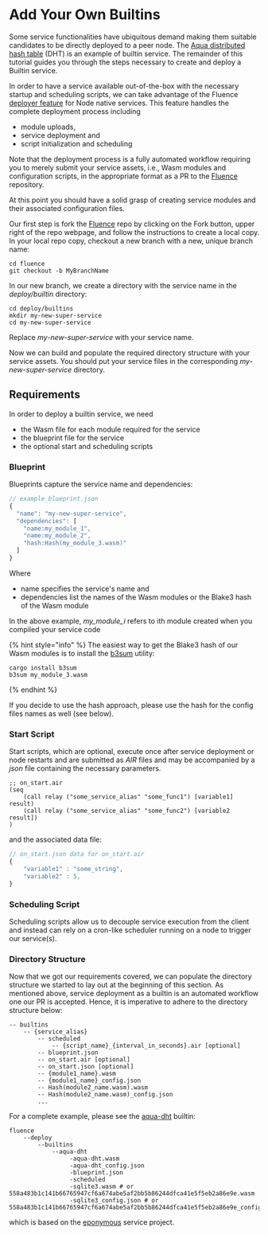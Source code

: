 # Add Your Own Builtins

Some service functionalities have ubiquitous demand making them suitable candidates to be directly deployed to a peer node. The [Aqua distributed hash table](https://github.com/fluencelabs/aqua-dht) (DHT) is an example of builtin service. The remainder of this tutorial guides you through the steps necessary to create and deploy a Builtin service.

In order to have a service available out-of-the-box with the necessary startup and scheduling scripts, we can take advantage of the Fluence [deployer feature](https://github.com/fluencelabs/fluence/tree/master/crates/builtins-deployer) for Node native services. This feature handles the complete deployment process including

* module uploads,
* service deployment and
* script initialization and scheduling

Note that the deployment process is a fully automated workflow requiring you to merely submit your service assets, i.e., Wasm modules and configuration scripts, in the appropriate format as a PR to the [Fluence](https://github.com/fluencelabs/fluence) repository.

At this point you should have a solid grasp of creating service modules and their associated configuration files.

Our first step is fork the [Fluence](https://github.com/fluencelabs/fluence) repo by clicking on the Fork button, upper right of the repo webpage, and follow the instructions to create a local copy. In your local repo copy, checkout a new branch with a new, unique branch name:

```
cd fluence
git checkout -b MyBranchName
```

In our new branch, we create a directory with the service name in the _deploy/builtin_ directory:

```
cd deploy/builtins 
mkdir my-new-super-service
cd my-new-super-service
```

Replace _my_-_new-super-service_ with your service name.

Now we can build and populate the required directory structure with your service assets. You should put your service files in the corresponding _my_-_new-super-service_ directory.

## Requirements

In order to deploy a builtin service, we need

* the Wasm file for each module required for the service
* the blueprint file for the service
* the optional start and scheduling scripts

### Blueprint

Blueprints capture the service name and dependencies:

```javascript
// example_blueprint.json
{
  "name": "my-new-super-service", 
  "dependencies": [
    "name:my_module_1",
    "name:my_module_2",
    "hash:Hash(my_module_3.wasm)"
  ]
}
```

Where

* name specifies the service's name and&#x20;
* dependencies list the names of the Wasm modules or the Blake3 hash of the Wasm module

In the above example, _my\_module\_i_ refers to ith module created when you compiled your service code

{% hint style="info" %}
The easiest way to get the Blake3 hash of our Wasm modules is to install the [b3sum](https://crates.io/crates/blake3) utility:

```
cargo install b3sum
b3sum my_module_3.wasm
```
{% endhint %}

If you decide to use the hash approach, please use the hash for the config files names as well (see below).

### **Start Script**

Start scripts, which are optional, execute once after service deployment or node restarts and are submitted as _AIR_ files and may be accompanied by a _json_ file containing the necessary parameters.

```
;; on_start.air
(seq
    (call relay ("some_service_alias" "some_func1") [variable1] result)
    (call relay ("some_service_alias" "some_func2") [variable2 result])
)
```

and the associated data file:

```javascript
// on_start.json data for on_start.air
{
    "variable1" : "some_string",
    "variable2" : 5,
}
```

### **Scheduling Script**

Scheduling scripts allow us to decouple service execution from the client and instead can rely on a cron-like scheduler running on a node to trigger our service(s).&#x20;

### Directory Structure

Now that we got our requirements covered, we can populate the directory structure we started to lay out at the beginning of this section. As mentioned above, service deployment as a builtin is an automated workflow one our PR is accepted. Hence, it is imperative to adhere to the directory structure below:

```
-- builtins
    -- {service_alias}
        -- scheduled
            -- {script_name}_{interval_in_seconds}.air [optional]
        -- blueprint.json
        -- on_start.air [optional]
        -- on_start.json [optional]
        -- {module1_name}.wasm
        -- {module1_name}_config.json
        -- Hash(module2_name.wasm).wasm
        -- Hash(module2_name.wasm)_config.json
        ...
```

For a complete example, please see the [aqua-dht](https://github.com/fluencelabs/fluence/tree/master/deploy/builtins/aqua-dht) builtin:

```
fluence
    --deploy
        --builtins
            --aqua-dht
                 -aqua-dht.wasm
                 -aqua-dht_config.json
                 -blueprint.json
                 -scheduled
                 -sqlite3.wasm # or 558a483b1c141b66765947cf6a674abe5af2bb5b86244dfca41e5f5eb2a86e9e.wasm 
                 -sqlite3_config.json # or 558a483b1c141b66765947cf6a674abe5af2bb5b86244dfca41e5f5eb2a86e9e_config.json
```

which is based on the [eponymous](https://github.com/fluencelabs/aqua-dht) service project.

